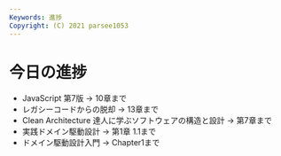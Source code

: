 ```yaml
---
Keywords: 進捗
Copyright: (C) 2021 parsee1053
---
```


# 今日の進捗
* JavaScript 第7版 → 10章まで
* レガシーコードからの脱却 → 13章まで
* Clean Architecture 達人に学ぶソフトウェアの構造と設計 → 第7章まで
* 実践ドメイン駆動設計 → 第1章 1.1まで
* ドメイン駆動設計入門 → Chapter1まで
